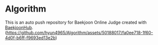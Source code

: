 # Algorithm
This is an auto push repository for Baekjoon Online Judge created with [BaekjoonHub](https://github.com/BaekjoonHub/BaekjoonHub).
(https://github.com/hyun4965/Algorithm/assets/50188017/fa0ee718-1f60-4d0f-b6ff-f9693ed13e2b)
